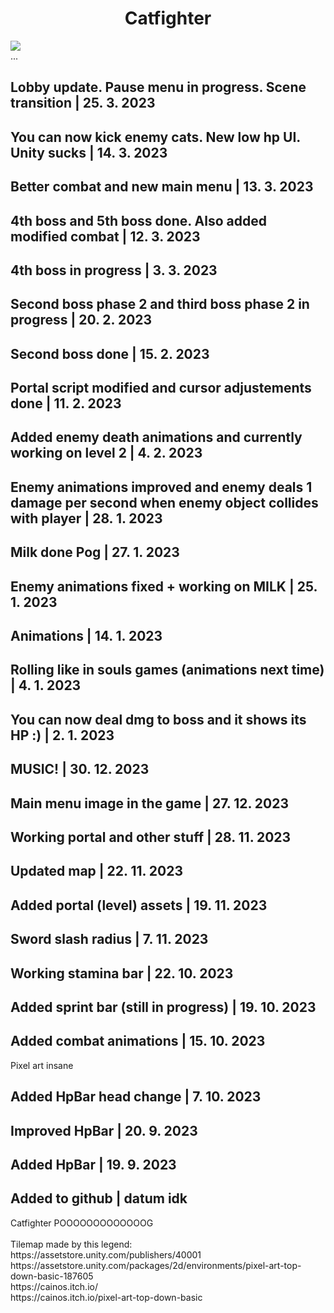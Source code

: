 <h1 style="text-align:center">Catfighter</h1>
<img src="https://github.com/OreonCZ/CatfighterUnity/assets/115612408/ff97caeb-b91c-44d5-9209-49e5ef219e82"></img>
<br>...
<h2>Lobby update. Pause menu in progress. Scene transition | 25. 3. 2023</h2>
<h2>You can now kick enemy cats. New low hp UI. Unity sucks | 14. 3. 2023</h2>
<h2>Better combat and new main menu | 13. 3. 2023</h2>
<h2>4th boss and 5th boss done. Also added modified combat | 12. 3. 2023</h2>
<h2>4th boss in progress | 3. 3. 2023</h2>
<h2>Second boss phase 2 and third boss phase 2 in progress | 20. 2. 2023</h2>
<h2>Second boss done | 15. 2. 2023</h2>
<h2>Portal script modified and cursor adjustements done | 11. 2. 2023</h2>
<h2>Added enemy death animations and currently working on level 2 | 4. 2. 2023</h2>
<h2>Enemy animations improved and enemy deals 1 damage per second when enemy object collides with player | 28. 1. 2023</h2>
<h2>Milk done Pog | 27. 1. 2023</h2>
<h2>Enemy animations fixed + working on MILK | 25. 1. 2023</h2>
<h2>Animations | 14. 1. 2023</h2>
<h2>Rolling like in souls games (animations next time) | 4. 1. 2023</h2>
<h2>You can now deal dmg to boss and it shows its HP :) | 2. 1. 2023</h2>
<h2>MUSIC! | 30. 12. 2023</h2>
<h2>Main menu image in the game | 27. 12. 2023</h2>
<h2>Working portal and other stuff | 28. 11. 2023</h2>
<h2>Updated map | 22. 11. 2023</h2>
<h2>Added portal (level) assets | 19. 11. 2023</h2>
<h2>Sword slash radius | 7. 11. 2023</h2>
<h2>Working stamina bar | 22. 10. 2023</h2>
<h2>Added sprint bar (still in progress) | 19. 10. 2023</h2>
<h2>Added combat animations | 15. 10. 2023</h2>
Pixel art insane
<h2>Added HpBar head change | 7. 10. 2023</h2>
<h2>Improved HpBar | 20. 9. 2023</h2>
<h2>Added HpBar | 19. 9. 2023</h2>
<h2>Added to github | datum idk</h2>
Catfighter POOOOOOOOOOOOOG
<br>
<br>
Tilemap made by this legend:
<br>
https://assetstore.unity.com/publishers/40001
<br>
https://assetstore.unity.com/packages/2d/environments/pixel-art-top-down-basic-187605
<br>
https://cainos.itch.io/
<br>
https://cainos.itch.io/pixel-art-top-down-basic
